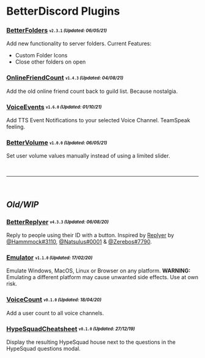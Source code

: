 # BetterDiscord Plugins

### [BetterFolders](/v1/BetterFolders.plugin.js) <sub><sup>`v2.3.1` *(Updated: 06/05/21)*</sup></sub>
Add new functionality to server folders.
Current Features:
- Custom Folder Icons
- Close other folders on open

### [OnlineFriendCount](/v1/OnlineFriendCount.plugin.js) <sub><sup>`v1.4.3` *(Updated: 04/08/21)*</sup></sub>
Add the old online friend count back to guild list. Because nostalgia.

### [VoiceEvents](/v1/VoiceEvents.plugin.js) <sub><sup>`v1.6.0` *(Updated: 01/10/21)*</sup></sub>
Add TTS Event Notifications to your selected Voice Channel. TeamSpeak feeling.

### [BetterVolume](/v1/BetterVolume.plugin.js) <sub><sup>`v1.0.0` *(Updated: 06/05/21)*</sup></sub>
Set user volume values manually instead of using a limited slider.

<br>

---

<br>

## *Old/WIP*

### [BetterReplyer](/v1/BetterReplyer.plugin.js) <sub><sup>`v4.3.3` *(Updated: 06/08/20)*</sup></sub>
Reply to people using their ID with a button.
Inspired by [Replyer](https://github.com/cosmicsalad/Discord-Themes-and-Plugins/blob/master/plugins/replyer.plugin.js) by [@Hammmock#3110](https://github.com/cosmicsalad), [@Natsulus#0001](https://github.com/Delivator) & [@Zerebos#7790](https://github.com/rauenzi).

### [Emulator](/v1/Emulator.plugin.js) <sub><sup>`v1.1.0` *(Updated: 17/02/20)*</sup></sub>
Emulate Windows, MacOS, Linux or Browser on any platform.
**WARNING:** Emulating a different platform may cause unwanted side effects. Use at own risk.

### [VoiceCount](/v1/VoiceCount.plugin.js) <sub><sup>`v0.1.0` *(Updated: 18/04/20)*</sup></sub>
Add a user count to all voice channels.

### [HypeSquadCheatsheet](/v1/HypeSquadCheatsheet.plugin.js) <sub><sup>`v0.1.0` *(Updated: 27/12/19)*</sup></sub>
Display the resulting HypeSquad house next to the questions in the HypeSquad questions modal.
